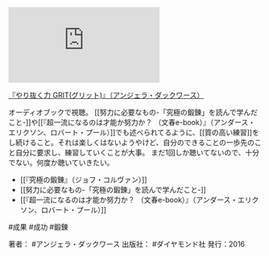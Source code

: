 
[![](https://gyazo.com/daccd005325e0dfc553aea36310b59f7.img)](http://amzn.to/2WxH6Ud)

[『やり抜く力 GRIT(グリット)』（アンジェラ・ダックワース）](https://amzn.to/2WxH6Ud)

オーディオブックで視聴。
[[努力に必要なもの-「究極の鍛錬」を読んで学んだこと-]]や[[『超一流になるのは才能か努力か？ （文春e-book）』（アンダース・エリクソン、ロバート・プール）]]でも述べられてるように、[[質の高い練習]]をし続けること。それは楽しくはないようやけど、自分のできることの一歩先のこと自分に要求し、練習していくことが大事。
まだ1回しか聴いてないので、十分でない。何度か聴いていきたい。

- [[『究極の鍛錬』（ジョフ・コルヴァン）]]
- [[努力に必要なもの-「究極の鍛錬」を読んで学んだこと-]]
- [[『超一流になるのは才能か努力か？ （文春e-book）』（アンダース・エリクソン、ロバート・プール）]]

#成果 #成功 #鍛錬

著者： #アンジェラ・ダックワース
出版社： #ダイヤモンド社
発行：2016